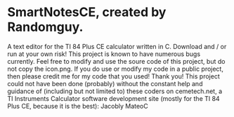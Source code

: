 # SmartNotesCE, created by Randomguy.
A text editor for the TI 84 Plus CE calculator written in C.
Download and / or run at your own risk! This project is known to have numerous bugs currently.
Feel free to modify and use the soure code of this project, but do not copy the icon.png. If you do use or modify my code in a public project, then please credit me for my code that you used!
Thank you!
This project could not have been done (probably) without the constant help and guidance of (including but not limited to) these coders on cemetech.net, a TI Instruments Calculator software development site (mostly for the TI 84 Plus CE, because it is the best):
Jacobly
MateoC
